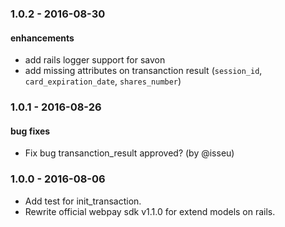 ### 1.0.2 - 2016-08-30

#### enhancements
* add rails logger support for savon
* add missing attributes on transanction result (`session_id`, `card_expiration_date`, `shares_number`)

### 1.0.1 - 2016-08-26

#### bug fixes
* Fix bug transanction_result approved? (by @isseu)

### 1.0.0 - 2016-08-06

* Add test for init_transaction.
* Rewrite official webpay sdk v1.1.0 for extend models on rails.
